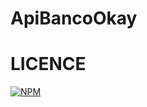 # ApiBancoOkay

# LICENCE
[![NPM](https://img.shields.io/npm/l/react)](https://github.com/abnerjosefelixbarbosa/ApiBancoOkay/blob/main/LICENSE)
